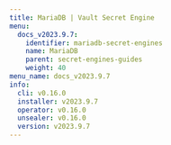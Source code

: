 ```yaml
---
title: MariaDB | Vault Secret Engine
menu:
  docs_v2023.9.7:
    identifier: mariadb-secret-engines
    name: MariaDB
    parent: secret-engines-guides
    weight: 40
menu_name: docs_v2023.9.7
info:
  cli: v0.16.0
  installer: v2023.9.7
  operator: v0.16.0
  unsealer: v0.16.0
  version: v2023.9.7
---
```


